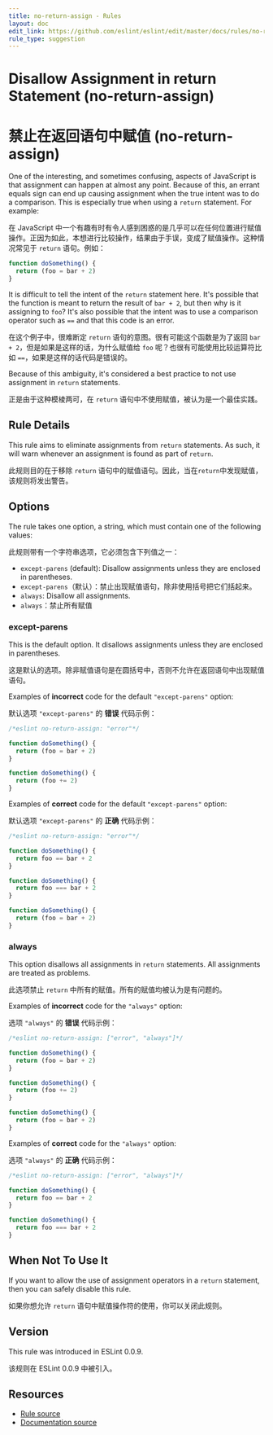 ```yaml
---
title: no-return-assign - Rules
layout: doc
edit_link: https://github.com/eslint/eslint/edit/master/docs/rules/no-return-assign.md
rule_type: suggestion
---
```


<!-- Note: No pull requests accepted for this file. See README.md in the root directory for details. -->

# Disallow Assignment in return Statement (no-return-assign)

# 禁止在返回语句中赋值 (no-return-assign)

One of the interesting, and sometimes confusing, aspects of JavaScript is that assignment can happen at almost any point. Because of this, an errant equals sign can end up causing assignment when the true intent was to do a comparison. This is especially true when using a `return` statement. For example:

在 JavaScript 中一个有趣有时有令人感到困惑的是几乎可以在任何位置进行赋值操作。正因为如此，本想进行比较操作，结果由于手误，变成了赋值操作。这种情况常见于 `return` 语句。例如：

```js
function doSomething() {
  return (foo = bar + 2)
}
```

It is difficult to tell the intent of the `return` statement here. It's possible that the function is meant to return the result of `bar + 2`, but then why is it assigning to `foo`? It's also possible that the intent was to use a comparison operator such as `==` and that this code is an error.

在这个例子中，很难断定 `return` 语句的意图。很有可能这个函数是为了返回 `bar + 2`，但是如果是这样的话，为什么赋值给 `foo` 呢？也很有可能使用比较运算符比如 `==`，如果是这样的话代码是错误的。

Because of this ambiguity, it's considered a best practice to not use assignment in `return` statements.

正是由于这种模棱两可，在 `return` 语句中不使用赋值，被认为是一个最佳实践。

## Rule Details

This rule aims to eliminate assignments from `return` statements. As such, it will warn whenever an assignment is found as part of `return`.

此规则目的在于移除 `return` 语句中的赋值语句。因此，当在`return`中发现赋值，该规则将发出警告。

## Options

The rule takes one option, a string, which must contain one of the following values:

此规则带有一个字符串选项，它必须包含下列值之一：

- `except-parens` (default): Disallow assignments unless they are enclosed in parentheses.
- `except-parens`（默认）：禁止出现赋值语句，除非使用括号把它们括起来。
- `always`: Disallow all assignments.
- `always`：禁止所有赋值

### except-parens

This is the default option.
It disallows assignments unless they are enclosed in parentheses.

这是默认的选项。除非赋值语句是在圆括号中，否则不允许在返回语句中出现赋值语句。

Examples of **incorrect** code for the default `"except-parens"` option:

默认选项 `"except-parens"` 的 **错误** 代码示例：

```js
/*eslint no-return-assign: "error"*/

function doSomething() {
  return (foo = bar + 2)
}

function doSomething() {
  return (foo += 2)
}
```

Examples of **correct** code for the default `"except-parens"` option:

默认选项 `"except-parens"` 的 **正确** 代码示例：

```js
/*eslint no-return-assign: "error"*/

function doSomething() {
  return foo == bar + 2
}

function doSomething() {
  return foo === bar + 2
}

function doSomething() {
  return (foo = bar + 2)
}
```

### always

This option disallows all assignments in `return` statements.
All assignments are treated as problems.

此选项禁止 `return` 中所有的赋值。所有的赋值均被认为是有问题的。

Examples of **incorrect** code for the `"always"` option:

选项 `"always"` 的 **错误** 代码示例：

```js
/*eslint no-return-assign: ["error", "always"]*/

function doSomething() {
  return (foo = bar + 2)
}

function doSomething() {
  return (foo += 2)
}

function doSomething() {
  return (foo = bar + 2)
}
```

Examples of **correct** code for the `"always"` option:

选项 `"always"` 的 **正确** 代码示例：

```js
/*eslint no-return-assign: ["error", "always"]*/

function doSomething() {
  return foo == bar + 2
}

function doSomething() {
  return foo === bar + 2
}
```

## When Not To Use It

If you want to allow the use of assignment operators in a `return` statement, then you can safely disable this rule.

如果你想允许 `return` 语句中赋值操作符的使用，你可以关闭此规则。

## Version

This rule was introduced in ESLint 0.0.9.

该规则在 ESLint 0.0.9 中被引入。

## Resources

- [Rule source](https://github.com/eslint/eslint/tree/master/lib/rules/no-return-assign.js)
- [Documentation source](https://github.com/eslint/eslint/tree/master/docs/rules/no-return-assign.md)
